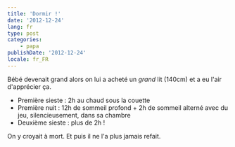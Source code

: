 ```yaml
---
title: 'Dormir !'
date: '2012-12-24'
lang: fr
type: post
categories:
    - papa
publishDate: '2012-12-24'
locale: fr_FR
---
```


Bébé devenait grand alors on lui a acheté un _grand_ lit (140cm) et a eu l'air d'apprécier ça.

* Première sieste : 2h au chaud sous la couette
* Première nuit : 12h de sommeil profond + 2h de sommeil alterné avec du jeu, silencieusement, dans sa chambre
* Deuxième sieste : plus de 2h !

On y croyait à mort.
Et puis il ne l'a plus jamais refait.
